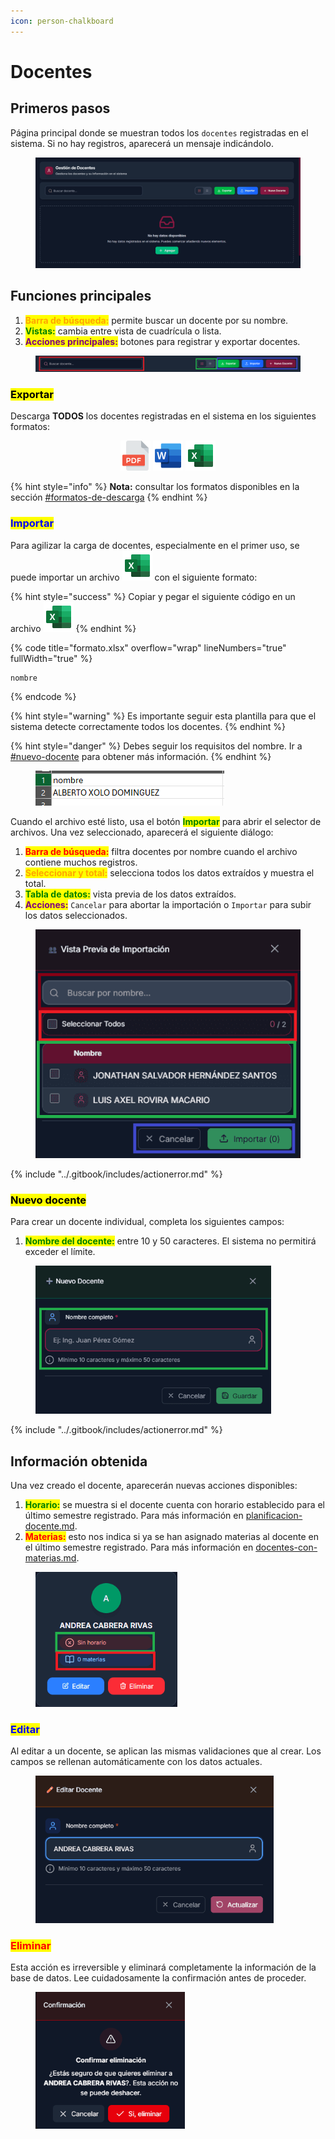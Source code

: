 ```yaml
---
icon: person-chalkboard
---
```


# Docentes

## Primeros pasos

Página principal donde se muestran todos los `docentes` registradas en el sistema. Si no hay registros, aparecerá un mensaje indicándolo.

<figure><img src="../.gitbook/assets/d_inicio.webp" alt=""><figcaption></figcaption></figure>

## Funciones principales

1. <mark style="color:orange;">**Barra de búsqueda:**</mark> permite buscar un docente por su nombre.
2. <mark style="color:green;">**Vistas:**</mark> cambia entre vista de cuadrícula o lista.
3. <mark style="color:purple;">**Acciones principales:**</mark> botones para registrar y exportar docentes.

<figure><img src="../.gitbook/assets/d_subheader.png" alt=""><figcaption></figcaption></figure>

### <mark style="color:$success;">Exportar</mark>

Descarga **TODOS** los docentes registradas en el sistema en los siguientes formatos:

<div align="center"><img src="../.gitbook/assets/pdf-24.svg" alt=""> <img src="../.gitbook/assets/word-24.svg" alt=""> <img src="../.gitbook/assets/excel-24.svg" alt=""></div>

{% hint style="info" %}
**Nota:** consultar los formatos disponibles en la sección [#formatos-de-descarga](../otros/importante.md#formatos-de-descarga "mention")
{% endhint %}

### <mark style="color:blue;">Importar</mark>

Para agilizar la carga de docentes, especialmente en el primer uso, se puede importar un archivo ![](../.gitbook/assets/excel-24.svg) con el siguiente formato:

{% hint style="success" %}
Copiar y pegar el siguiente código en un archivo ![](../.gitbook/assets/excel-24.svg)
{% endhint %}

{% code title="formato.xlsx" overflow="wrap" lineNumbers="true" fullWidth="true" %}
```csv
nombre
```
{% endcode %}

{% hint style="warning" %}
Es importante seguir esta plantilla para que el sistema detecte correctamente todos los docentes.
{% endhint %}

{% hint style="danger" %}
Debes seguir los requisitos del nombre. Ir a [#nuevo-docente](docentes.md#nuevo-docente "mention") para obtener más información.
{% endhint %}

<figure><img src="../.gitbook/assets/d_excel.png" alt=""><figcaption></figcaption></figure>

Cuando el archivo esté listo, usa el botón <mark style="color:green;">**Importar**</mark> para abrir el selector de archivos. Una vez seleccionado, aparecerá el siguiente diálogo:

1. <mark style="color:red;">**Barra de búsqueda:**</mark> filtra docentes por nombre cuando el archivo contiene muchos registros.
2. <mark style="color:orange;">**Seleccionar y total:**</mark> selecciona todos los datos extraídos y muestra el total.
3. <mark style="color:green;">**Tabla de datos:**</mark> vista previa de los datos extraídos.
4. <mark style="color:purple;">**Acciones:**</mark> `Cancelar` para abortar la importación o `Importar` para subir los datos seleccionados.

<figure><img src="../.gitbook/assets/d_importar.webp" alt=""><figcaption></figcaption></figure>

{% include "../.gitbook/includes/actionerror.md" %}

### <mark style="color:$primary;">Nuevo docente</mark>

Para crear un docente individual, completa los siguientes campos:

1. <mark style="color:green;">**Nombre del docente:**</mark> entre 10 y 50 caracteres. El sistema no permitirá exceder el límite.

<figure><img src="../.gitbook/assets/d_agregar.webp" alt="" width="377"><figcaption></figcaption></figure>

{% include "../.gitbook/includes/actionerror.md" %}

## Información obtenida

Una vez creado el docente, aparecerán nuevas acciones disponibles:

1. <mark style="color:green;">**Horario:**</mark> se muestra si el docente cuenta con horario establecido para el último semestre registrado. Para más información en [planificacion-docente.md](../gestion-de-horarios/planificacion-docente.md "mention").
2. <mark style="color:red;">**Materias:**</mark> esto nos indica si ya se han asignado materias al docente en el último semestre registrado. Para más información en [docentes-con-materias.md](../relaciones/docentes-con-materias.md "mention").

<figure><img src="../.gitbook/assets/d_info.webp" alt="" width="227"><figcaption></figcaption></figure>

### <mark style="color:blue;">Editar</mark>

Al editar a un docente, se aplican las mismas validaciones que al crear. Los campos se rellenan automáticamente con los datos actuales.

<figure><img src="../.gitbook/assets/d_editar.webp" alt="" width="381"><figcaption></figcaption></figure>

### <mark style="color:red;">Eliminar</mark>

Esta acción es irreversible y eliminará completamente la información de la base de datos. Lee cuidadosamente la confirmación antes de proceder.

<figure><img src="../.gitbook/assets/d_eliminar.webp" alt="" width="239"><figcaption></figcaption></figure>
